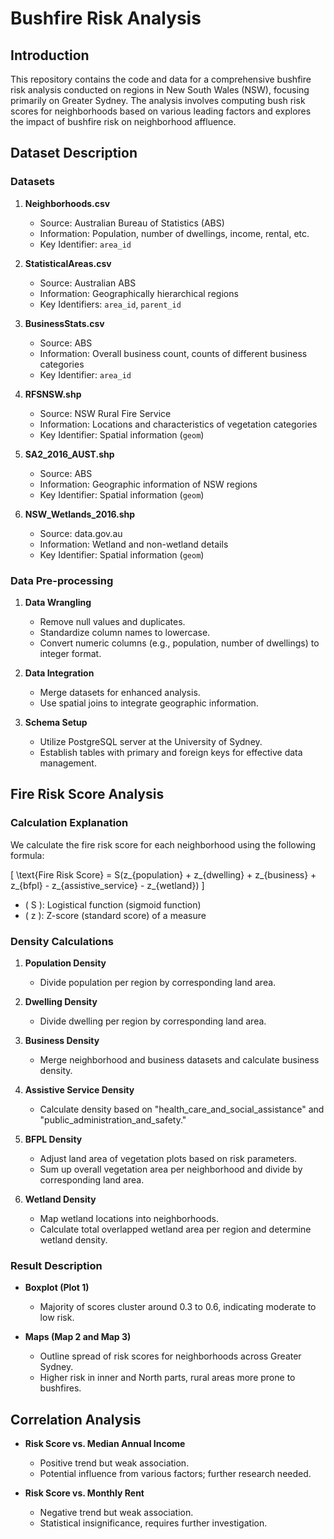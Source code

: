 # Bushfire Risk Analysis

## Introduction

This repository contains the code and data for a comprehensive bushfire risk analysis conducted on regions in New South Wales (NSW), focusing primarily on Greater Sydney. The analysis involves computing bush risk scores for neighborhoods based on various leading factors and explores the impact of bushfire risk on neighborhood affluence.

## Dataset Description

### Datasets

1. **Neighborhoods.csv**
   - Source: Australian Bureau of Statistics (ABS)
   - Information: Population, number of dwellings, income, rental, etc.
   - Key Identifier: `area_id`

2. **StatisticalAreas.csv**
   - Source: Australian ABS
   - Information: Geographically hierarchical regions
   - Key Identifiers: `area_id`, `parent_id`

3. **BusinessStats.csv**
   - Source: ABS
   - Information: Overall business count, counts of different business categories
   - Key Identifier: `area_id`

4. **RFSNSW.shp**
   - Source: NSW Rural Fire Service
   - Information: Locations and characteristics of vegetation categories
   - Key Identifier: Spatial information (`geom`)

5. **SA2_2016_AUST.shp**
   - Source: ABS
   - Information: Geographic information of NSW regions
   - Key Identifier: Spatial information (`geom`)

6. **NSW_Wetlands_2016.shp**
   - Source: data.gov.au
   - Information: Wetland and non-wetland details
   - Key Identifier: Spatial information (`geom`)

### Data Pre-processing

1. **Data Wrangling**
   - Remove null values and duplicates.
   - Standardize column names to lowercase.
   - Convert numeric columns (e.g., population, number of dwellings) to integer format.

2. **Data Integration**
   - Merge datasets for enhanced analysis.
   - Use spatial joins to integrate geographic information.

3. **Schema Setup**
   - Utilize PostgreSQL server at the University of Sydney.
   - Establish tables with primary and foreign keys for effective data management.

## Fire Risk Score Analysis

### Calculation Explanation

We calculate the fire risk score for each neighborhood using the following formula:

\[ \text{Fire Risk Score} = S(z_{population} + z_{dwelling} + z_{business} + z_{bfpl} - z_{assistive\_service} - z_{wetland}) \]

- \( S \): Logistical function (sigmoid function)
- \( z \): Z-score (standard score) of a measure

### Density Calculations

1. **Population Density**
   - Divide population per region by corresponding land area.

2. **Dwelling Density**
   - Divide dwelling per region by corresponding land area.

3. **Business Density**
   - Merge neighborhood and business datasets and calculate business density.

4. **Assistive Service Density**
   - Calculate density based on "health_care_and_social_assistance" and "public_administration_and_safety."

5. **BFPL Density**
   - Adjust land area of vegetation plots based on risk parameters.
   - Sum up overall vegetation area per neighborhood and divide by corresponding land area.

6. **Wetland Density**
   - Map wetland locations into neighborhoods.
   - Calculate total overlapped wetland area per region and determine wetland density.

### Result Description

- **Boxplot (Plot 1)**
  - Majority of scores cluster around 0.3 to 0.6, indicating moderate to low risk.

- **Maps (Map 2 and Map 3)**
  - Outline spread of risk scores for neighborhoods across Greater Sydney.
  - Higher risk in inner and North parts, rural areas more prone to bushfires.

## Correlation Analysis

- **Risk Score vs. Median Annual Income**
  - Positive trend but weak association.
  - Potential influence from various factors; further research needed.

- **Risk Score vs. Monthly Rent**
  - Negative trend but weak association.
  - Statistical insignificance, requires further investigation.
